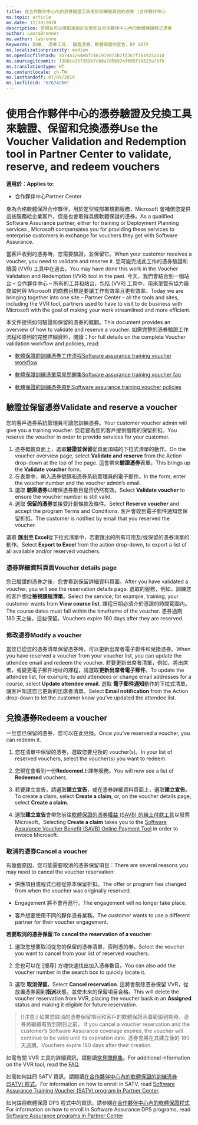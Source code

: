 ```yaml
---
title: 在合作夥伴中心內的憑券驗證工具用於訓練和其他的憑券 |合作夥伴中心
ms.topic: article
ms.date: 12/20/2018
description: 您現在可以索取適用於定型和在合作夥伴中心內的軟體保證程式憑券
author: LauraBrenner
ms.author: labrenne
Keywords: 訓練、 憑單工具、 驗證憑券，軟體保證的宣告，DP SATV
ms.localizationpriority: medium
ms.openlocfilehash: ab74a3264ebf7461919072b7fd367f7619252b10
ms.sourcegitcommit: 1388ca15f359b7cb0a7856974f605f14523a73fb
ms.translationtype: HT
ms.contentlocale: zh-TW
ms.lasthandoff: 07/09/2019
ms.locfileid: "67674266"
---
```

# <a name="use-the-voucher-validation-and-redemption-tool-in-partner-center-to-validate-reserve-and-redeem-vouchers"></a><span data-ttu-id="9e5a3-104">使用合作夥伴中心的憑券驗證及兌換工具來驗證、保留和兌換憑券</span><span class="sxs-lookup"><span data-stu-id="9e5a3-104">Use the Voucher Validation and Redemption tool in Partner Center to validate, reserve, and redeem vouchers</span></span> 

<span data-ttu-id="9e5a3-105">**適用於：**</span><span class="sxs-lookup"><span data-stu-id="9e5a3-105">**Applies to:**</span></span>

- <span data-ttu-id="9e5a3-106">合作夥伴中心</span><span class="sxs-lookup"><span data-stu-id="9e5a3-106">Partner Center</span></span>

<span data-ttu-id="9e5a3-107">身為合格軟體保證合作夥伴，用於定型或部署規劃服務，Microsoft 會補償您提供這些服務給企業客戶，但是也會取得具備軟體保證的憑券。</span><span class="sxs-lookup"><span data-stu-id="9e5a3-107">As a qualified Software Assurance partner, either for training or Deployment Planning services , Microsoft compensates you for providing these services to enterprise customers in exchange for vouchers they get with Software Assurance.</span></span>

<span data-ttu-id="9e5a3-108">當客戶收到的憑券時，您需要驗證，並保留它。</span><span class="sxs-lookup"><span data-stu-id="9e5a3-108">When your customer receives a voucher, you need to validate and reserve it.</span></span> <span data-ttu-id="9e5a3-109">您可能完成此工作的憑券驗證和贖回 (VVR) 工具中在過去。</span><span class="sxs-lookup"><span data-stu-id="9e5a3-109">You may have done this work in the Voucher Validation and Redemption (VVR) tool in the past.</span></span> <span data-ttu-id="9e5a3-110">今天，我們會結合到一個站台 – 合作夥伴中心 – 所有的工具和站台，包括 [VVR] 工具中，用來瀏覽有協力廠商如何與 Microsoft 的商務目標是要讓工作有效率且更有效率。</span><span class="sxs-lookup"><span data-stu-id="9e5a3-110">Today we are bringing together into one site – Partner Center – all the tools and sites, including the VVR tool, partners used to have to visit to do business with Microsoft with the goal of making your work streamlined and more efficient.</span></span>

<span data-ttu-id="9e5a3-111">本文件提供如何驗證和保留的憑券的概觀。</span><span class="sxs-lookup"><span data-stu-id="9e5a3-111">This document provides an overview of how to validate and reserve a voucher.</span></span> <span data-ttu-id="9e5a3-112">如需完整的憑券驗證工作流程和原則的完整詳細資料，閱讀：</span><span class="sxs-lookup"><span data-stu-id="9e5a3-112">For full details on the complete Voucher validation workflow and policies, read:</span></span> 

- [<span data-ttu-id="9e5a3-113">軟體保證的訓練憑券工作流程</span><span class="sxs-lookup"><span data-stu-id="9e5a3-113">Software assurance training voucher workflow</span></span>](https://query.prod.cms.rt.microsoft.com/cms/api/am/binary/RE3krfK)

- [<span data-ttu-id="9e5a3-114">軟體保證訓練憑單常見問題集</span><span class="sxs-lookup"><span data-stu-id="9e5a3-114">Software assurance training voucher faq</span></span>](https://query.prod.cms.rt.microsoft.com/cms/api/am/binary/RE3kz5o) 

- [<span data-ttu-id="9e5a3-115">軟體保證的訓練憑券原則</span><span class="sxs-lookup"><span data-stu-id="9e5a3-115">Software assurance training voucher policies</span></span>](https://query.prod.cms.rt.microsoft.com/cms/api/am/binary/RE3koEP) 


## <a name="validate-and-reserve-a-voucher"></a><span data-ttu-id="9e5a3-116">驗證並保留憑券</span><span class="sxs-lookup"><span data-stu-id="9e5a3-116">Validate and reserve a voucher</span></span>

<span data-ttu-id="9e5a3-117">您的客戶憑券系統管理員可讓您訓練憑券。</span><span class="sxs-lookup"><span data-stu-id="9e5a3-117">Your customer voucher admin will give you a training voucher.</span></span> <span data-ttu-id="9e5a3-118">您若要為您的客戶提供服務的保留折扣。</span><span class="sxs-lookup"><span data-stu-id="9e5a3-118">You reserve the voucher in order to provide services for your customer.</span></span>

1. <span data-ttu-id="9e5a3-119">憑券概觀頁面上，選取**驗證並保留**從頁面頂端的下拉式清單的動作。</span><span class="sxs-lookup"><span data-stu-id="9e5a3-119">On the voucher overview page, select **Validate and reserve** from the Action drop-down at the top of the page.</span></span> <span data-ttu-id="9e5a3-120">這會帶來**驗證憑券**表單。</span><span class="sxs-lookup"><span data-stu-id="9e5a3-120">This brings up the **Validate voucher** form.</span></span>
2. <span data-ttu-id="9e5a3-121">在表單中，輸入憑券號碼和憑券系統管理員的電子郵件。</span><span class="sxs-lookup"><span data-stu-id="9e5a3-121">In the form, enter the voucher number and the voucher admin’s email.</span></span>
3. <span data-ttu-id="9e5a3-122">選取 **驗證憑券**以確保憑券數目是否仍然有效。</span><span class="sxs-lookup"><span data-stu-id="9e5a3-122">Select **Validate voucher** to ensure the voucher number is still valid.</span></span>
4. <span data-ttu-id="9e5a3-123">選取 **保留的憑券**並接受計劃條款及條件。</span><span class="sxs-lookup"><span data-stu-id="9e5a3-123">Select **Reserve voucher** and accept the program Terms and Conditions.</span></span> <span data-ttu-id="9e5a3-124">客戶會收到電子郵件通知您保留折扣。</span><span class="sxs-lookup"><span data-stu-id="9e5a3-124">The customer is notified by email that you reserved the voucher.</span></span>

<span data-ttu-id="9e5a3-125">選取 **匯出至 Excel**從下拉式清單中，若要匯出的所有可用及/或保留的憑券清單的動作。</span><span class="sxs-lookup"><span data-stu-id="9e5a3-125">Select **Export to Excel** from the action drop-down, to export a list of all available and/or reserved vouchers.</span></span>

### <a name="voucher-details-page"></a><span data-ttu-id="9e5a3-126">憑券詳細資料頁面</span><span class="sxs-lookup"><span data-stu-id="9e5a3-126">Voucher details page</span></span>

<span data-ttu-id="9e5a3-127">您已驗證的憑券之後，您會看到保留詳細資料頁面。</span><span class="sxs-lookup"><span data-stu-id="9e5a3-127">After you have validated a voucher, you will see the reservation details page.</span></span> <span data-ttu-id="9e5a3-128">選取的服務，例如，訓練您的客戶想從**檢視課程清單**。</span><span class="sxs-lookup"><span data-stu-id="9e5a3-128">Select the service, for example, training, your customer wants from **View course list**.</span></span>
<span data-ttu-id="9e5a3-129">課程日期必須介於憑證的時間範圍內。</span><span class="sxs-lookup"><span data-stu-id="9e5a3-129">The course dates must fall within the timeframe of the voucher.</span></span> <span data-ttu-id="9e5a3-130">憑券過期 180 天之後，這些保留。</span><span class="sxs-lookup"><span data-stu-id="9e5a3-130">Vouchers expire 180 days after they are reserved.</span></span>

### <a name="modify-a-voucher"></a><span data-ttu-id="9e5a3-131">修改憑券</span><span class="sxs-lookup"><span data-stu-id="9e5a3-131">Modify a voucher</span></span>

<span data-ttu-id="9e5a3-132">當您已從您的憑券清單保留憑券時，可以更新出席者電子郵件和兌換憑券。</span><span class="sxs-lookup"><span data-stu-id="9e5a3-132">When you have reserved a voucher from your voucher list, you can update the attendee email and redeem the voucher.</span></span> <span data-ttu-id="9e5a3-133">若要更新出席者清單，例如，將出席者，或變更電子郵件地址的課程，請選取**更新出席者電子郵件**。</span><span class="sxs-lookup"><span data-stu-id="9e5a3-133">To update the attendee list, for example, to add attendees or change email addresses for a course, select **Update attendee email**.</span></span> <span data-ttu-id="9e5a3-134">選取 **電子郵件通知**動作的下拉式清單，讓客戶知道您已更新的出席者清單。</span><span class="sxs-lookup"><span data-stu-id="9e5a3-134">Select **Email notification** from the Action drop-down to let the customer know you’ve updated the attendee list.</span></span>

## <a name="redeem-a-voucher"></a><span data-ttu-id="9e5a3-135">兌換憑券</span><span class="sxs-lookup"><span data-stu-id="9e5a3-135">Redeem a voucher</span></span>

<span data-ttu-id="9e5a3-136">一旦您已保留的憑券，您可以在此兌換。</span><span class="sxs-lookup"><span data-stu-id="9e5a3-136">Once you've reserved a voucher, you can redeem it.</span></span> 

1. <span data-ttu-id="9e5a3-137">您在清單中保留的憑券，選取您要兌換的 voucher(s)。</span><span class="sxs-lookup"><span data-stu-id="9e5a3-137">In your list of reserved vouchers, select the voucher(s) you want to redeem.</span></span> 
2. <span data-ttu-id="9e5a3-138">您現在會看到一份**Redeemed**上課券服務。</span><span class="sxs-lookup"><span data-stu-id="9e5a3-138">You will now see a list of **Redeemed** vouchers.</span></span>

4. <span data-ttu-id="9e5a3-139">若要建立宣告，請選取**建立宣告**，或在憑券詳細資料頁面上，選取**建立宣告**。</span><span class="sxs-lookup"><span data-stu-id="9e5a3-139">To create a claim, select **Create a claim**, or, on the voucher details page, select **Create a claim**.</span></span>

5. <span data-ttu-id="9e5a3-140">選取**建立宣告**會帶您前往[軟體保證的憑券權益 (SAVB) 的線上付款工具](https://planningservices.partners.extranet.microsoft.com/en/Pages/getpaid.aspx)以發票 Microsoft。</span><span class="sxs-lookup"><span data-stu-id="9e5a3-140">Selecting **Create a claim** takes you to the [Software Assurance Voucher Benefit (SAVB) Online Payment Tool](https://planningservices.partners.extranet.microsoft.com/en/Pages/getpaid.aspx) in order to invoice Microsoft.</span></span>


### <a name="cancel-a-voucher"></a><span data-ttu-id="9e5a3-141">取消的憑券</span><span class="sxs-lookup"><span data-stu-id="9e5a3-141">Cancel a voucher</span></span>

<span data-ttu-id="9e5a3-142">有幾個原因，您可能需要取消的憑券保留項目：</span><span class="sxs-lookup"><span data-stu-id="9e5a3-142">There are several reasons you may need to cancel the voucher reservation:</span></span>

- <span data-ttu-id="9e5a3-143">供應項目或程式已經從原本保留折扣。</span><span class="sxs-lookup"><span data-stu-id="9e5a3-143">The offer or program has changed from when the voucher was originally reserved.</span></span>

- <span data-ttu-id="9e5a3-144">Engagement 將不會再進行。</span><span class="sxs-lookup"><span data-stu-id="9e5a3-144">The engagement will no longer take place.</span></span>

- <span data-ttu-id="9e5a3-145">客戶想要使用不同的夥伴憑券業務。</span><span class="sxs-lookup"><span data-stu-id="9e5a3-145">The customer wants to use a different partner for their voucher engagement.</span></span>

<span data-ttu-id="9e5a3-146">**若要取消的憑券保留**:</span><span class="sxs-lookup"><span data-stu-id="9e5a3-146">**To cancel the reservation of a voucher**:</span></span>

1. <span data-ttu-id="9e5a3-147">選取您想要取消從您的保留的憑券清單，否則憑的券。</span><span class="sxs-lookup"><span data-stu-id="9e5a3-147">Select the voucher you want to cancel from your list of reserved vouchers.</span></span>

2. <span data-ttu-id="9e5a3-148">您也可以在 [搜尋] 方塊快速找出加入憑券數目。</span><span class="sxs-lookup"><span data-stu-id="9e5a3-148">You can also add the voucher number in the search box to quickly locate it.</span></span> 

3. <span data-ttu-id="9e5a3-149">選取 **取消保留**。</span><span class="sxs-lookup"><span data-stu-id="9e5a3-149">Select **Cancel reservation**.</span></span> <span data-ttu-id="9e5a3-150">這將會刪除憑券保留 VVR，從放置憑券回到**指派**狀態，並使未來的保留項目合格。</span><span class="sxs-lookup"><span data-stu-id="9e5a3-150">This will delete the voucher reservation from VVR, placing the voucher back in an **Assigned** status and making it eligible for future reservation.</span></span>

>[!注意:]<span data-ttu-id="9e5a3-151"> 如果您取消的憑券保留項目和客戶的軟體保證涵蓋範圍到期時，憑券將繼續有效到期日之前。</span><span class="sxs-lookup"><span data-stu-id="9e5a3-151"> If you cancel a voucher reservation and the customer’s Software Assurance coverage expires, the voucher will continue to be valid until its expiration date.</span></span> <span data-ttu-id="9e5a3-152">憑券會將在其建立後的 180 天過期。</span><span class="sxs-lookup"><span data-stu-id="9e5a3-152">Vouchers expire 180 days after their creation.</span></span>

<span data-ttu-id="9e5a3-153">如需有關 VVR 工具的詳細資訊，請閱讀[常見問題集](vvr-faq.md)。</span><span class="sxs-lookup"><span data-stu-id="9e5a3-153">For additional information on the VVR tool, read the [FAQ](vvr-faq.md).</span></span>

<span data-ttu-id="9e5a3-154">如需如何註冊 SATV 資訊，請閱讀[在合作夥伴中心內的軟體保證的訓練憑券 (SATV) 程式](software-assurance-satv.md)。</span><span class="sxs-lookup"><span data-stu-id="9e5a3-154">For information on how to enroll in SATV, read [Software Assurance Training Voucher (SATV) program in Partner Center](software-assurance-satv.md).</span></span>

<span data-ttu-id="9e5a3-155">如何註冊軟體保證 DPS 程式中的資訊，請參閱[在合作夥伴中心內的軟體保證程式](software-assurance-dps.md)</span><span class="sxs-lookup"><span data-stu-id="9e5a3-155">For information on how to enroll in Software Assurance DPS programs, read [Software Assurance programs in Partner Center](software-assurance-dps.md)</span></span>


